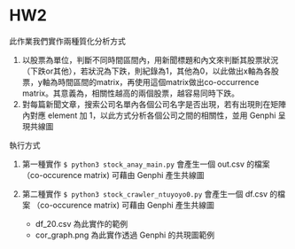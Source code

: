 # HW2
此作業我們實作兩種質化分析方式
1. 以股票為單位，判斷不同時間區間內，用新聞標題和內文來判斷其股票狀況（下跌or其他），若狀況為下跌，則紀錄為1，其他為0，以此做出x軸為各股票，y軸為時間區間的matrix，再使用這個matrix做出co-occurrence matrix。其意義為，相關性越高的兩個股票，越容易同時下跌。
2. 對每篇新聞文章，搜索公司名單內各個公司名字是否出現，若有出現則在矩陣內對應 element 加 1，以此方式分析各個公司之間的相關性，並用 Genphi 呈現共線圖

執行方式
1. 第一種實作
`$ python3 stock_anay_main.py`
會產生一個 out.csv 的檔案 （co-occurence matrix) 
可藉由 Genphi 產生共線圖

2. 第二種實作
`$ python3 stock_crawler_ntuyoyo0.py`
會產生一個 df.csv 的檔案 （co-occurence matrix) 
可藉由 Genphi 產生共線圖
    * df_20.csv 為此實作的範例
    * cor_graph.png 為此實作透過 Genphi 的共現圖範例

